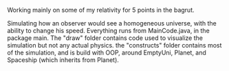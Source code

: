 Working mainly on some of my relativity for 5 points in the bagrut.

Simulating how an observer would see a homogeneous universe, with the ability to change his speed. Everything runs from MainCode.java, in the package main. The "draw" folder contains code used to visualize the simulation but not any actual physics. the "constructs" folder contains most of the simulation, and is build with OOP, around EmptyUni, Planet, and Spaceship (which inherits from Planet). 
